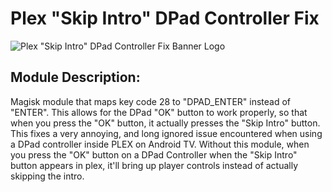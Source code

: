 # Plex "Skip Intro" DPad Controller Fix
![Plex "Skip Intro" DPad Controller Fix Banner Logo](https://i.imgur.com/yV96iAv.png)

## Module Description:
Magisk module that maps key code 28 to "DPAD_ENTER" instead of "ENTER".  This allows for the DPad "OK" button to work properly, so that when you press the "OK" button, it actually presses the "Skip Intro" button.  This fixes a very annoying, and long ignored issue encountered when using a DPad controller inside PLEX on Android TV.  Without this module, when you press the "OK" button on a DPad Controller when the "Skip Intro" button appears in plex, it'll bring up player controls instead of actually skipping the intro.
